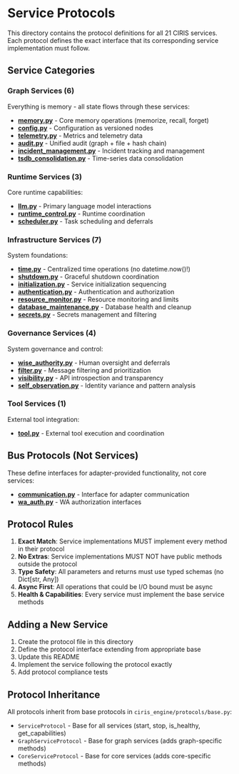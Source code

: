 # Service Protocols

This directory contains the protocol definitions for all 21 CIRIS services. Each protocol defines the exact interface that its corresponding service implementation must follow.

## Service Categories

### Graph Services (6)
Everything is memory - all state flows through these services:
- **[memory.py](./graph/memory.py)** - Core memory operations (memorize, recall, forget)
- **[config.py](./graph/config.py)** - Configuration as versioned nodes
- **[telemetry.py](./graph/telemetry.py)** - Metrics and telemetry data
- **[audit.py](./graph/audit.py)** - Unified audit (graph + file + hash chain)
- **[incident_management.py](./graph/incident_management.py)** - Incident tracking and management
- **[tsdb_consolidation.py](./graph/tsdb_consolidation.py)** - Time-series data consolidation

### Runtime Services (3)
Core runtime capabilities:
- **[llm.py](./runtime/llm.py)** - Primary language model interactions
- **[runtime_control.py](./runtime/runtime_control.py)** - Runtime coordination
- **[scheduler.py](./lifecycle/scheduler.py)** - Task scheduling and deferrals

### Infrastructure Services (7)
System foundations:
- **[time.py](./lifecycle/time.py)** - Centralized time operations (no datetime.now()!)
- **[shutdown.py](./lifecycle/shutdown.py)** - Graceful shutdown coordination
- **[initialization.py](./lifecycle/initialization.py)** - Service initialization sequencing
- **[authentication.py](./infrastructure/authentication.py)** - Authentication and authorization
- **[resource_monitor.py](./infrastructure/resource_monitor.py)** - Resource monitoring and limits
- **[database_maintenance.py](./infrastructure/database_maintenance.py)** - Database health and cleanup
- **[secrets.py](./runtime/secrets.py)** - Secrets management and filtering

### Governance Services (4)
System governance and control:
- **[wise_authority.py](./governance/wise_authority.py)** - Human oversight and deferrals
- **[filter.py](./governance/filter.py)** - Message filtering and prioritization
- **[visibility.py](./governance/visibility.py)** - API introspection and transparency
- **[self_observation.py](./adaptation/self_observation.py)** - Identity variance and pattern analysis

### Tool Services (1)
External tool integration:
- **[tool.py](./runtime/tool.py)** - External tool execution and coordination

## Bus Protocols (Not Services)

These define interfaces for adapter-provided functionality, not core services:
- **[communication.py](./governance/communication.py)** - Interface for adapter communication
- **[wa_auth.py](./governance/wa_auth.py)** - WA authorization interfaces

## Protocol Rules

1. **Exact Match**: Service implementations MUST implement every method in their protocol
2. **No Extras**: Service implementations MUST NOT have public methods outside the protocol
3. **Type Safety**: All parameters and returns must use typed schemas (no Dict[str, Any])
4. **Async First**: All operations that could be I/O bound must be async
5. **Health & Capabilities**: Every service must implement the base service methods

## Adding a New Service

1. Create the protocol file in this directory
2. Define the protocol interface extending from appropriate base
3. Update this README
4. Implement the service following the protocol exactly
5. Add protocol compliance tests

## Protocol Inheritance

All protocols inherit from base protocols in `ciris_engine/protocols/base.py`:
- `ServiceProtocol` - Base for all services (start, stop, is_healthy, get_capabilities)
- `GraphServiceProtocol` - Base for graph services (adds graph-specific methods)
- `CoreServiceProtocol` - Base for core services (adds core-specific methods)
